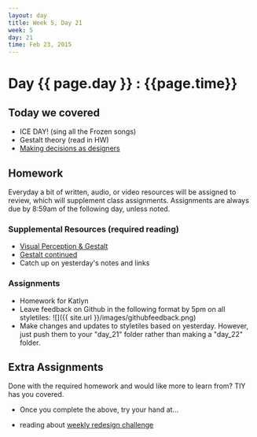 ```yaml
---
layout: day
title: Week 5, Day 21
week: 5
day: 21
time: Feb 23, 2015
---
```


# Day {{ page.day }} : {{page.time}}


## Today we covered

* ICE DAY! (sing all the Frozen songs)
* Gestalt theory (read in HW)
* [Making decisions as designers](https://speakerdeck.com/samkap/design-research-and-decision-making-slides-from-aggregate-conference-2014)



## Homework
Everyday a bit of written, audio, or video resources will be assigned to review, which will supplement class assignments. Assignments are always due by 8:59am of the following day, unless noted.

### Supplemental Resources (required reading)
* [Visual Perception & Gestalt](http://www.smashingmagazine.com/2014/03/28/design-principles-visual-perception-and-the-principles-of-gestalt/)
* [Gestalt continued](http://www.vanseodesign.com/web-design/gestalt-principles-of-perception/)
* Catch up on yesterday's notes and links


### Assignments
* Homework for Katlyn
* Leave feedback on Github in the following format by 5pm on all styletiles:
![]({{ site.url }}/images/githubfeedback.png)
* Make changes and updates to styletiles based on yesterday. However, just push them to your "day_21" folder rather than making a "day_22" folder.


## Extra Assignments
Done with the required homework and would like more to learn from? TIY has you covered.

* Once you complete the above, try your hand at...

* reading about [weekly redesign challenge](https://medium.com/weekly-redesign-challenge)